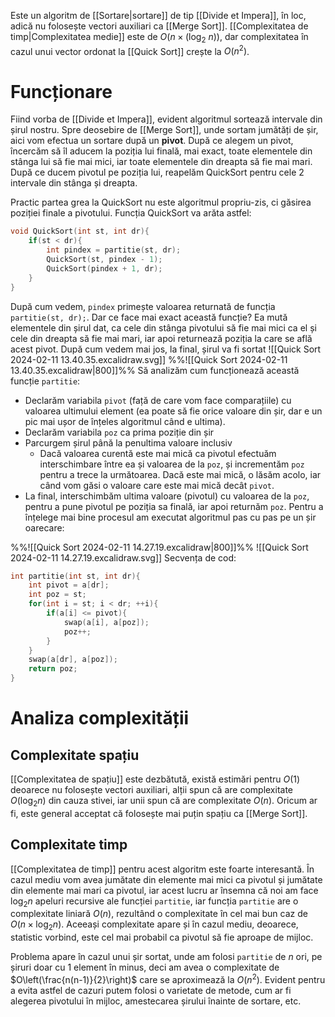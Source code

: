 Este un algoritm de [[Sortare|sortare]] de tip [[Divide et Impera]], în loc, adică nu folosește vectori auxiliari ca [[Merge Sort]]. [[Complexitatea de timp|Complexitatea medie]] este de $O( n\times (\log_2\ n))$, dar complexitatea în cazul unui vector ordonat la [[Quick Sort]] crește la $O(n^2)$. 
# Funcționare
Fiind vorba de [[Divide et Impera]], evident algoritmul sortează intervale din șirul nostru. Spre deosebire de [[Merge Sort]], unde sortam jumătăți de șir, aici vom efectua un sortare după un **pivot**. După ce alegem un pivot, încercăm să îl aducem la poziția lui finală, mai exact, toate elementele din stânga lui să fie mai mici, iar toate elementele din dreapta să fie mai mari. După ce ducem pivotul pe poziția lui, reapelăm QuickSort pentru cele 2 intervale din stânga și dreapta.

Practic partea grea la QuickSort nu este algoritmul propriu-zis, ci găsirea poziției finale a pivotului. Funcția QuickSort va arăta astfel:
```cpp
void QuickSort(int st, int dr){
    if(st < dr){
        int pindex = partitie(st, dr);
        QuickSort(st, pindex - 1);
        QuickSort(pindex + 1, dr);
    }
}
```
După cum vedem, `pindex` primește valoarea returnată de funcția `partitie(st, dr);`. Dar ce face mai exact această funcție? Ea mută elementele din șirul dat, ca cele din stânga pivotului să fie mai mici ca el și cele din dreapta să fie mai mari, iar apoi returnează poziția la care se află acest pivot. După cum vedem mai jos, la final, șirul va fi sortat
![[Quick Sort 2024-02-11 13.40.35.excalidraw.svg]]
%%![[Quick Sort 2024-02-11 13.40.35.excalidraw|800]]%%
Să analizăm cum funcționează această funcție `partitie`:
- Declarăm variabila `pivot` (față de care vom face comparațiile) cu valoarea ultimului element (ea poate să fie orice valoare din șir, dar e un pic mai ușor de înțeles algoritmul când e ultima).
- Declarăm variabila `poz` ca prima poziție din șir
- Parcurgem șirul până la penultima valoare inclusiv
	- Dacă valoarea curentă este mai mică ca pivotul efectuăm interschimbare între ea și valoarea de la `poz`, și incrementăm `poz` pentru a trece la următoarea. Dacă este mai mică, o lăsăm acolo, iar când vom găsi o valoare care este mai mică decât `pivot`.
- La final, interschimbăm ultima valoare (pivotul) cu valoarea de la `poz`, pentru a pune pivotul pe poziția sa finală, iar apoi returnăm `poz`.
Pentru a înțelege mai bine procesul am executat algoritmul pas cu pas pe un șir oarecare:

%%![[Quick Sort 2024-02-11 14.27.19.excalidraw|800]]%%
![[Quick Sort 2024-02-11 14.27.19.excalidraw.svg]]
Secvența de cod:
```cpp
int partitie(int st, int dr){
    int pivot = a[dr];
    int poz = st;
    for(int i = st; i < dr; ++i){
        if(a[i] <= pivot){
            swap(a[i], a[poz]);
            poz++;
        }
    }
    swap(a[dr], a[poz]);
    return poz;
}
```
# Analiza complexității
## Complexitate spațiu
[[Complexitatea de spațiu]] este dezbătută, există estimări pentru $O(1)$ deoarece nu folosește vectori auxiliari, alții spun că are complexitate $O(\log_2 n)$ din cauza stivei, iar unii spun că are complexitate $O(n)$. Oricum ar fi, este general acceptat că folosește mai puțin spațiu ca [[Merge Sort]].
## Complexitate timp
[[Complexitatea de timp]] pentru acest algoritm este foarte interesantă. În cazul mediu vom avea jumătate din elemente mai mici ca pivotul și jumătate din elemente mai mari ca pivotul, iar acest lucru ar însemna că noi am face $\log_2 n$ apeluri recursive ale funcției `partitie`, iar funcția `partitie` are o complexitate liniară $O(n)$, rezultând o complexitate în cel mai bun caz de $O(n \times\log_2 n)$. Aceeași complexitate apare și în cazul mediu, deoarece, statistic vorbind, este cel mai probabil ca pivotul să fie aproape de mijloc.

Problema apare în cazul unui șir sortat, unde am folosi `partitie` de $n$ ori, pe șiruri doar cu 1 element în minus, deci am avea o complexitate de $O\left(\frac{n(n-1)}{2}\right)$ care se aproximează la $O(n^2)$. Evident pentru a evita astfel de cazuri putem folosi o varietate de metode, cum ar fi alegerea pivotului în mijloc, amestecarea șirului înainte de sortare, etc.